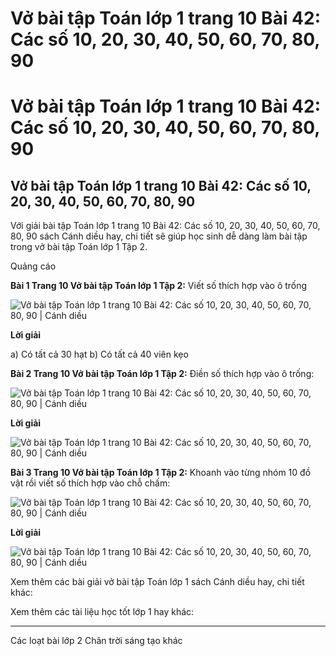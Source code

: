 # Vở bài tập Toán lớp 1 trang 10 Bài 42: Các số 10, 20, 30, 40, 50, 60, 70, 80, 90

# Vở bài tập Toán lớp 1 trang 10 Bài 42: Các số 10, 20, 30, 40, 50, 60, 70, 80, 90

## Vở bài tập Toán lớp 1 trang 10 Bài 42: Các số 10, 20, 30, 40, 50, 60, 70, 80, 90

Với giải bài tập Toán lớp 1 trang 10 Bài 42: Các số 10, 20, 30, 40, 50, 60, 70, 80, 90 sách Cánh diều hay, chi tiết sẽ giúp học sinh dễ dàng làm bài tập trong vở bài tập Toán lớp 1 Tập 2.

Quảng cáo

**Bài 1 Trang 10 Vở bài tập Toán lớp 1 Tập 2:** Viết số thích hợp vào ô trống 

![Vở bài tập Toán lớp 1 trang 10 Bài 42: Các số 10, 20, 30, 40, 50, 60, 70, 80, 90 | Cánh diều](https://www.vietjack.com/vbt-toan-1-cd/images/bai-42-cac-so-10-20-30-40-50-60-70-80-90.PNG)

**Lời giải**

a) Có tất cả 30 hạt b) Có tất cả 40 viên kẹo

**Bài 2 Trang 10 Vở bài tập Toán lớp 1 Tập 2:** Điền số thích hợp vào ô trống: 

![Vở bài tập Toán lớp 1 trang 10 Bài 42: Các số 10, 20, 30, 40, 50, 60, 70, 80, 90 | Cánh diều](https://www.vietjack.com/vbt-toan-1-cd/images/bai-42-cac-so-10-20-30-40-50-60-70-80-90-a.PNG)

**Lời giải**

![Vở bài tập Toán lớp 1 trang 10 Bài 42: Các số 10, 20, 30, 40, 50, 60, 70, 80, 90 | Cánh diều](https://www.vietjack.com/vbt-toan-1-cd/images/bai-42-cac-so-10-20-30-40-50-60-70-80-90-b.PNG)

**Bài 3 Trang 10 Vở bài tập Toán lớp 1 Tập 2:** Khoanh vào từng nhóm 10 đồ vật rồi viết số thích hợp vào chỗ chấm: 

![Vở bài tập Toán lớp 1 trang 10 Bài 42: Các số 10, 20, 30, 40, 50, 60, 70, 80, 90 | Cánh diều](https://www.vietjack.com/vbt-toan-1-cd/images/bai-42-cac-so-10-20-30-40-50-60-70-80-90-c.PNG)

**Lời giải**

![Vở bài tập Toán lớp 1 trang 10 Bài 42: Các số 10, 20, 30, 40, 50, 60, 70, 80, 90 | Cánh diều](https://www.vietjack.com/vbt-toan-1-cd/images/bai-42-cac-so-10-20-30-40-50-60-70-80-90-d.PNG)

Xem thêm các bài giải vở bài tập Toán lớp 1 sách Cánh diều hay, chi tiết khác:

Xem thêm các tài liệu học tốt lớp 1 hay khác:

* * *

Các loạt bài lớp 2 Chân trời sáng tạo khác
